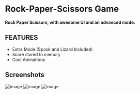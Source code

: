 # Rock-Paper-Scissors Game
**Rock Paper Scissors, with awesome UI and an advanced mode.**

## FEATURES
 - Extra Mode (Spock and Lizard Included)
 - Score stored In memory
 - Cool Animations
 
 ## Screenshots
 ![image](https://user-images.githubusercontent.com/95982650/226143969-f4be5e26-82f5-4f3f-b0be-8322ab1230a8.png)
![image](https://user-images.githubusercontent.com/95982650/226143979-db643119-cb96-4cac-af0e-aad19a5c0e5b.png)
![image](https://user-images.githubusercontent.com/95982650/226143992-df1f8637-a2e7-4c93-a875-ca551a2178b8.png)

 
